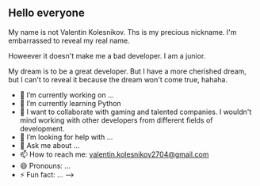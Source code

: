 ## Hello everyone

My name is not Valentin Kolesnikov. Ths is my precious nickname. I'm embarrassed to reveal my real name.  

Howeever it doesn't make me a bad developer. I am a junior.  

My dream is to be a great developer. But I have a more cherished dream, but I can't to reveal it because the dream won't come true, hahaha.

- 🔭 I’m currently working on ...
- 🌱 I’m currently learning Python
- 👯 I want to collaborate with gaming and talented companies. I wouldn't mind working with other developers from different fields of development.
- 🤔 I’m looking for help with ...
- 💬 Ask me about ...
- 📫 How to reach me: valentin.kolesnikov2704@gmail.com
- 😄 Pronouns: ...
- ⚡ Fun fact: ...
-->
